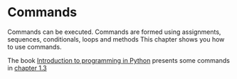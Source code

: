 # Commands

Commands can be executed.  Commands are formed using assignments, sequences, conditionals, loops and methods This chapter shows you how to use commands.

The book [Introduction to programming in Python](https://introcs.cs.princeton.edu/python/) presents some commands  in [chapter 1.3](https://introcs.cs.princeton.edu/python/13flow/.)
